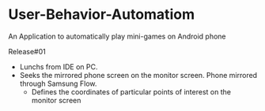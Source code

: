 # User-Behavior-Automatiom
An Application to automatically play mini-games on Android phone

<stronmg>Release#01</strong>
<ul>
<li> Lunchs from IDE on PC.</li>
<li> Seeks the mirrored phone screen on the monitor screen. Phone mirrored through Samsung Flow.
  <ul>
  <li> Defines the coordinates of particular points of interest on the monitor screen </li>
  </ul>
  </li>
